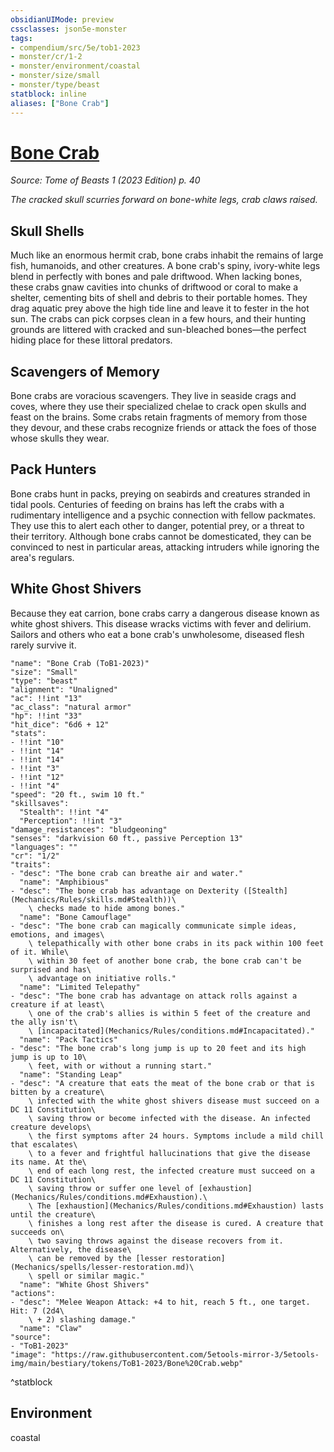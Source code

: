 ```yaml
---
obsidianUIMode: preview
cssclasses: json5e-monster
tags:
- compendium/src/5e/tob1-2023
- monster/cr/1-2
- monster/environment/coastal
- monster/size/small
- monster/type/beast
statblock: inline
aliases: ["Bone Crab"]
---
```

# [Bone Crab](Mechanics\bestiary\beast/bone-crab-tob1-2023.md)
*Source: Tome of Beasts 1 (2023 Edition) p. 40*  

*The cracked skull scurries forward on bone-white legs, crab claws raised.*

## Skull Shells

Much like an enormous hermit crab, bone crabs inhabit the remains of large fish, humanoids, and other creatures. A bone crab's spiny, ivory-white legs blend in perfectly with bones and pale driftwood. When lacking bones, these crabs gnaw cavities into chunks of driftwood or coral to make a shelter, cementing bits of shell and debris to their portable homes. They drag aquatic prey above the high tide line and leave it to fester in the hot sun. The crabs can pick corpses clean in a few hours, and their hunting grounds are littered with cracked and sun-bleached bones—the perfect hiding place for these littoral predators.

## Scavengers of Memory

Bone crabs are voracious scavengers. They live in seaside crags and coves, where they use their specialized chelae to crack open skulls and feast on the brains. Some crabs retain fragments of memory from those they devour, and these crabs recognize friends or attack the foes of those whose skulls they wear.

## Pack Hunters

Bone crabs hunt in packs, preying on seabirds and creatures stranded in tidal pools. Centuries of feeding on brains has left the crabs with a rudimentary intelligence and a psychic connection with fellow packmates. They use this to alert each other to danger, potential prey, or a threat to their territory. Although bone crabs cannot be domesticated, they can be convinced to nest in particular areas, attacking intruders while ignoring the area's regulars.

## White Ghost Shivers

Because they eat carrion, bone crabs carry a dangerous disease known as white ghost shivers. This disease wracks victims with fever and delirium. Sailors and others who eat a bone crab's unwholesome, diseased flesh rarely survive it.

```statblock
"name": "Bone Crab (ToB1-2023)"
"size": "Small"
"type": "beast"
"alignment": "Unaligned"
"ac": !!int "13"
"ac_class": "natural armor"
"hp": !!int "33"
"hit_dice": "6d6 + 12"
"stats":
- !!int "10"
- !!int "14"
- !!int "14"
- !!int "3"
- !!int "12"
- !!int "4"
"speed": "20 ft., swim 10 ft."
"skillsaves":
  "Stealth": !!int "4"
  "Perception": !!int "3"
"damage_resistances": "bludgeoning"
"senses": "darkvision 60 ft., passive Perception 13"
"languages": ""
"cr": "1/2"
"traits":
- "desc": "The bone crab can breathe air and water."
  "name": "Amphibious"
- "desc": "The bone crab has advantage on Dexterity ([Stealth](Mechanics/Rules/skills.md#Stealth))\
    \ checks made to hide among bones."
  "name": "Bone Camouflage"
- "desc": "The bone crab can magically communicate simple ideas, emotions, and images\
    \ telepathically with other bone crabs in its pack within 100 feet of it. While\
    \ within 30 feet of another bone crab, the bone crab can't be surprised and has\
    \ advantage on initiative rolls."
  "name": "Limited Telepathy"
- "desc": "The bone crab has advantage on attack rolls against a creature if at least\
    \ one of the crab's allies is within 5 feet of the creature and the ally isn't\
    \ [incapacitated](Mechanics/Rules/conditions.md#Incapacitated)."
  "name": "Pack Tactics"
- "desc": "The bone crab's long jump is up to 20 feet and its high jump is up to 10\
    \ feet, with or without a running start."
  "name": "Standing Leap"
- "desc": "A creature that eats the meat of the bone crab or that is bitten by a creature\
    \ infected with the white ghost shivers disease must succeed on a DC 11 Constitution\
    \ saving throw or become infected with the disease. An infected creature develops\
    \ the first symptoms after 24 hours. Symptoms include a mild chill that escalates\
    \ to a fever and frightful hallucinations that give the disease its name. At the\
    \ end of each long rest, the infected creature must succeed on a DC 11 Constitution\
    \ saving throw or suffer one level of [exhaustion](Mechanics/Rules/conditions.md#Exhaustion).\
    \ The [exhaustion](Mechanics/Rules/conditions.md#Exhaustion) lasts until the creature\
    \ finishes a long rest after the disease is cured. A creature that succeeds on\
    \ two saving throws against the disease recovers from it. Alternatively, the disease\
    \ can be removed by the [lesser restoration](Mechanics/spells/lesser-restoration.md)\
    \ spell or similar magic."
  "name": "White Ghost Shivers"
"actions":
- "desc": "Melee Weapon Attack: +4 to hit, reach 5 ft., one target. Hit: 7 (2d4\
    \ + 2) slashing damage."
  "name": "Claw"
"source":
- "ToB1-2023"
"image": "https://raw.githubusercontent.com/5etools-mirror-3/5etools-img/main/bestiary/tokens/ToB1-2023/Bone%20Crab.webp"
```
^statblock

## Environment

coastal